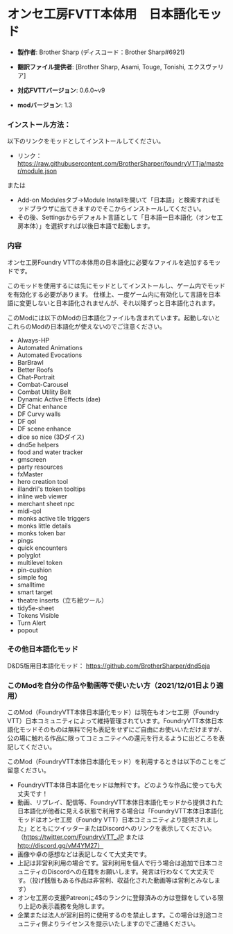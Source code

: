 # オンセ工房FVTT本体用　日本語化モッド

* **製作者**: Brother Sharp (ディスコード：Brother Sharp#6921)
* **翻訳ファイル提供者**: [Brother Sharp, Asami, Touge, Tonishi, エクスヴァリア]

* **対応FVTTバージョン**: 0.6.0~v9
* **modバージョン**: 1.3

### インストール方法： 
以下のリンクをモッドとしてインストールしてください。

* リンク： https://raw.githubusercontent.com/BrotherSharper/foundryVTTja/master/module.json

または

* Add-on Modulesタブ→Module Installを開いて「日本語」と検索すればモッドブラウザに出てきますのでそこからインストールしてください。
* その後、Settingsからデフォルト言語として「日本語ー日本語化（オンセ工房本体）」を選択すれば以後日本語で起動します。

### 内容
オンセ工房Foundry VTTの本体用の日本語化に必要なファイルを追加するモッドです。

このモッドを使用するには先にモッドとしてインストールし、ゲーム内でモッドを有効化する必要があります。
仕様上、一度ゲーム内に有効化して言語を日本語に変更しないと日本語化されませんが、それ以降ずっと日本語化されます。

このModには以下のModの日本語化ファイルも含まれています。起動しないとこれらのModの日本語化が使えないのでご注意ください。

* Always-HP
* Automated Animations
* Automated Evocations
* BarBrawl
* Better Roofs
* Chat-Portrait
* Combat-Carousel
* Combat Utility Belt
* Dynamic Active Effects (dae)
* DF Chat enhance
* DF Curvy walls
* DF qol
* DF scene enhance
* dice so nice (3Dダイス)
* dnd5e helpers
* food and water tracker
* gmscreen
* party resources
* fxMaster
* hero creation tool
* illandril's ttoken tooltips
* inline web viewer
* merchant sheet npc
* midi-qol
* monks active tile triggers
* monks little details
* monks token bar
* pings
* quick encounters
* polyglot
* multilevel token
* pin-cushion
* simple fog
* smalltime
* smart target
* theatre inserts（立ち絵ツール）
* tidy5e-sheet
* Tokens Visible
* Turn Alert
* popout


### その他日本語化モッド

D&D5版用日本語化モッド： https://github.com/BrotherSharper/dnd5eja

### このModを自分の作品や動画等で使いたい方（2021/12/01日より適用）

このMod（FoundryVTT本体日本語化モッド）は現在もオンセ工房（Foundry VTT）日本コミュニティによって維持管理されています。FoundryVTT本体日本語化モッドそのものは無料で何も表記をせずにご自由にお使いいただけますが、公の場に触れる作品に限ってコミュニティへの還元を行えるように出どころを表記してください。

このMod（FoundryVTT本体日本語化モッド）を利用するときは以下のことをご留意ください。

* FoundryVTT本体日本語化モッドは無料です。どのような作品に使っても大丈夫です！
* 動画、リプレイ、配信等、FoundryVTT本体日本語化モッドから提供された日本語化が他者に見える状態で利用する場合は「FoundryVTT本体日本語化モッドはオンセ工房（Foundry VTT）日本コミュニティより提供されました」とともにツイッターまたはDiscordへのリンクを表示してください。（https://twitter.com/FoundryVTT_JP または http://discord.gg/vM4YM27）
* 画像や卓の感想などは表記しなくて大丈夫です。
* 上記は非営利利用の場合です。営利利用を個人で行う場合は追加で日本コミュニティのDiscordへの在籍をお願いします。発言は行わなくて大丈夫です。（投げ銭版もある作品は非営利、収益化された動画等は営利とみなします）
* オンセ工房の支援Patreonに4$のランクに登録済みの方は登録をしている限り上記の表示義務を免除します。
* 企業または法人が営利目的に使用するのを禁止します。この場合は別途コミュニティ側よりライセンスを提示いたしますのでご連絡ください。